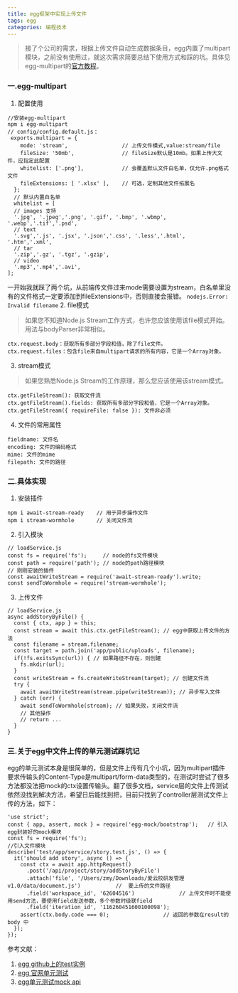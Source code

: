 ```yaml
---
title: egg框架中实现上传文件
tags: egg
categories: 编程技术
---
```

> 接了个公司的需求，根据上传文件自动生成数据条目，egg内置了multipart模块，之前没有使用过，就这次需求简要总结下使用方式和踩的坑。具体见egg-multipart的[官方教程](https://github.com/eggjs/egg-multipart)。
<!--more-->
### 一.egg-multipart
1. 配置使用
```
//安装egg-multipart
npm i egg-multipart
// config/config.default.js：
 exports.multipart = {
    mode: 'stream',                 // 上传文件模式,value:stream/file
    fileSize: '50mb',               // fileSize默认是10mb。如果上传大文件，应指定此配置
    whitelist: ['.png'],            // 会覆盖默认文件白名单，仅允许.png格式文件
    fileExtensions: [ '.xlsx' ],    // 可选，定制其他文件拓展名
  };
  // 默认内置白名单
  whitelist = [
  // images 支持
  '.jpg', '.jpeg','.png', '.gif', '.bmp', '.wbmp', '.webp','.tif','.psd',
  // text
  '.svg','.js', '.jsx', '.json','.css', '.less','.html', '.htm','.xml',
  // tar
  '.zip','.gz', '.tgz', '.gzip',
  // video
  '.mp3','.mp4','.avi',
];
```
  一开始我就踩了两个坑，从前端传文件过来mode需要设置为stream，白名单里没有的文件格式一定要添加到fileExtensions中，否则直接会报错。
  `nodejs.Error: Invalid filename`
2. file模式
> 如果您不知道Node.js Stream工作方式，也许您应该使用该file模式开始。用法与bodyParser非常相似。
```
ctx.request.body：获取所有多部分字段和值，除了file文件。
ctx.request.files：包含file来自multipart请求的所有内容，它是一个Array对象。
```
3. stream模式
> 如果您熟悉Node.js Stream的工作原理，那么您应该使用该stream模式。
```
ctx.getFileStream(): 获取文件流
ctx.getFileStream().fields: 获取所有多部分字段和值，它是一个Array对象。
ctx.getFileStream({ requireFile: false }): 文件非必须
```
4. 文件的常用属性
```
fieldname: 文件名
encoding: 文件的编码格式
mime: 文件的mime
filepath: 文件的路径
```
### 二.具体实现
1. 安装插件
```
npm i await-stream-ready    // 用于异步操作文件
npm i stream-wormhole       // 关闭文件流
```
2. 引入模块
```
// loadService.js
const fs = require('fs');     // node的fs文件模块
const path = require('path'); // node的path路径模块
// 刚刚安装的插件
const awaitWriteStream = require('await-stream-ready').write;
const sendToWormhole = require('stream-wormhole');
```
3. 上传文件
```
// loadService.js
async addStoryByFile() {
  const { ctx, app } = this;
  const stream = await this.ctx.getFileStream(); // egg中获取上传文件的方法
  const filename = stream.filename;
  const target = path.join('app/public/uploads', filename); 
  if(!fs.exitsSync(url)) { // 如果路径不存在，则创建
    fs.mkdir(url);
  }
  const writeStream = fs.createWriteStream(target); // 创建文件流
  try {
    await awaitWriteStream(stream.pipe(writeStream)); // 异步写入文件
  } catch (err) {
    await sendToWormhole(stream); // 如果失败，关闭文件流
    // 其他操作
    // return ...
  }
}
```
### 三.关于egg中文件上传的单元测试踩坑记
  egg的单元测试本身是很简单的，但是文件上传有几个小坑，因为multipart插件要求传输头的Content-Type是multipart/form-data类型的，在测试时尝试了很多方法都没法把mock的ctx设置传输头。翻了很多文档，service层的文件上传测试依然没找到解决方法，希望日后能找到把，目前只找到了controller层测试文件上传的方法，如下：
```
'use strict';
const { app, assert, mock } = require('egg-mock/bootstrap');   // 引入egg封装好的mock模块
const fs = require('fs');                                                           //引入文件模块
describe('test/app/service/story.test.js', () => {
  it('should add story', async () => {
    const ctx = await app.httpRequest()
      .post('/api/project/story/addStoryByFile')
      .attach('file', '/Users/zmy/Downloads/爱云校研发管理v1.0/data/document.js')           //  要上传的文件路径
      .field('workspace_id', '62604516')              // 上传文件时不能使用send方法，要使用field发送参数，多个参数时级联field
      .field('iteration_id', '116260451600100098');
    assert(ctx.body.code === 0);                 // 返回的参数在result的body 中
  });
});
```

参考文献：

1. [egg github上的test实例](https://github.com/eggjs/examples)
2. [egg 官网单元测试](https://eggjs.org/zh-cn/core/unittest.html)
3. [egg单元测试mock api](https://github.com/eggjs/egg-mock#api)












